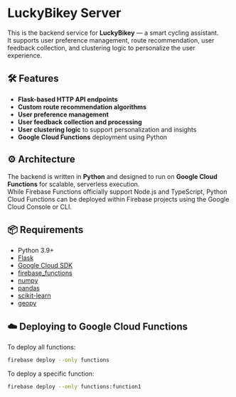 # LuckyBikey Server

This is the backend service for **LuckyBikey** — a smart cycling assistant.  
It supports user preference management, route recommendation, user feedback collection, and clustering logic to personalize the user experience.

## 🛠 Features

- **Flask-based HTTP API endpoints**
- **Custom route recommendation algorithms**
- **User preference management**
- **User feedback collection and processing**
- **User clustering logic** to support personalization and insights
- **Google Cloud Functions** deployment using Python

## ⚙️ Architecture

The backend is written in **Python** and designed to run on **Google Cloud Functions** for scalable, serverless execution.  
While Firebase Functions officially support Node.js and TypeScript, Python Cloud Functions can be deployed within Firebase projects using the Google Cloud Console or CLI.

## 📦 Requirements

- Python 3.9+  
- [Flask](https://flask.palletsprojects.com/)  
- [Google Cloud SDK](https://cloud.google.com/sdk)  
- [firebase_functions](https://firebase.google.com/docs/functions?hl=ko)
- [numpy](https://numpy.org)
- [pandas](https://pandas.pydata.org)
- [scikit-learn](https://scikit-learn.org/)
- [geopy](https://geopy.readthedocs.io/en/stable/)

## ☁️ Deploying to Google Cloud Functions

To deploy all functions:

```bash
firebase deploy --only functions
```

To deploy a specific function:

```bash
firebase deploy --only functions:function1
```